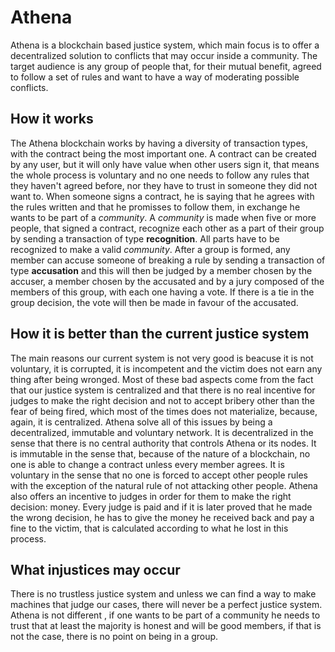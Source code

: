 # Athena
Athena is a blockchain based justice system, which main focus is to offer a decentralized solution to conflicts that may occur inside a community. The target audience is any group of people that, for their mutual benefit, agreed to follow a set of rules and want to have a way of moderating possible conflicts.

## How it works
The Athena blockchain works by having a diversity of transaction types, with the contract being the most important one. A contract can be created by any user, but it will only have value when other users sign it, that means the whole process is voluntary and no one needs to follow any rules that they haven't agreed before, nor they have to trust in someone they did not want to. When someone signs a contract, he is saying that he agrees with the rules written and that he promisses to follow them, in exchange he wants to be part of a *community*. A *community* is made when five or more people, that signed a contract, recognize each other as a part of their group by sending a transaction of type **recognition**. All parts have to be recognized to make a valid *community*. After a group is formed, any member can accuse someone of breaking a rule by sending a transaction of type **accusation** and this will then be judged by a member chosen by the accuser, a member chosen by the accusated and by a jury composed of the members of this group, with each one having a vote. If there is a tie in the group decision, the vote will then be made in favour of the accusated.

## How it is better than the current justice system
The main reasons our current system is not very good is beacuse it is not voluntary, it is corrupted, it is incompetent and the victim does not earn any thing after being wronged. Most of these bad aspects come from the fact that our justice system is centralized and that there is no real incentive for judges to make the right decision and not to accept bribery other than the fear of being fired, which most of the times does not materialize, because, again, it is centralized. Athena solve all of this issues by being a decentralized, immutable and voluntary network. It is decentralized in the sense that there is no central authority that controls Athena or its nodes. It is immutable in the sense that, because of the nature of a blockchain, no one is able to change a contract unless every member agrees. It is voluntary in the sense that no one is forced to accept other people rules with the exception of the natural rule of not attacking other people. Athena also offers an incentive to judges in order for them to make the right decision: money. Every judge is paid and if it is later proved that he made the wrong decision, he has to give the money he received back and pay a fine to the victim, that is calculated according to what he lost in this process.

## What injustices may occur
There is no trustless justice system and unless we can find a way to make machines that judge our cases, there will never be a perfect justice system. Athena is not different , if one wants to be part of a community he needs to trust that at least the majority is honest and will be good members, if that is not the case, there is no point on being in a group.